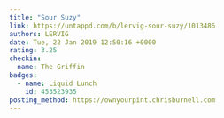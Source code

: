 ```yaml
---
title: "Sour Suzy"
link: https://untappd.com/b/lervig-sour-suzy/1013486
authors: LERVIG
date: Tue, 22 Jan 2019 12:50:16 +0000
rating: 3.25
checkin:
  name: The Griffin
badges:
  - name: Liquid Lunch
    id: 453523935
posting_method: https://ownyourpint.chrisburnell.com
---
```


